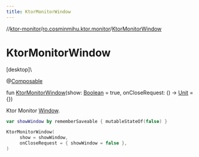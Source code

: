 ```yaml
---
title: KtorMonitorWindow
---
```

//[ktor-monitor](../../index.html)/[ro.cosminmihu.ktor.monitor](index.html)/[KtorMonitorWindow](-ktor-monitor-window.html)



# KtorMonitorWindow



[desktop]\




@[Composable](https://developer.android.com/reference/kotlin/androidx/compose/runtime/Composable.html)



fun [KtorMonitorWindow](-ktor-monitor-window.html)(show: [Boolean](https://kotlinlang.org/api/core/kotlin-stdlib/kotlin/-boolean/index.html) = true, onCloseRequest: () -&gt; [Unit](https://kotlinlang.org/api/core/kotlin-stdlib/kotlin/-unit/index.html) = {})



Ktor Monitor [Window](https://developer.android.com/reference/kotlin/androidx/compose/ui/window/package-summary.html).

```kotlin
var showWindow by rememberSaveable { mutableStateOf(false) }

KtorMonitorWindow(
     show = showWindow,
     onCloseRequest = { showWindow = false },
)
```


